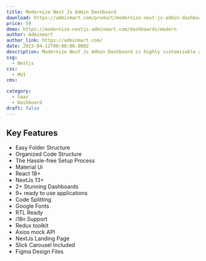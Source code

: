 ```yaml
---
title: Modernize Next Js Admin Dashboard
download: https://adminmart.com/product/modernize-next-js-admin-dashboard/
price: 59
demo: https://modernize-nextjs.adminmart.com/dashboards/modern
author: Adminmart
author_link: https://adminmart.com/
date: 2023-04-12T00:00:00.000Z
description: Modernize Next Js Admin Dashboard is highly customizable and easy to use dashboard template based on Next.js - The React Framework.
ssg:
  - Nextjs
css:
  - MUI
cms:

category:
  - Saas
  - Dashboard
draft: false
---
```


## Key Features

- Easy Folder Structure
- Organized Code Structure
- The Hassle-free Setup Process
- Material Ui
- React 18+
- NextJs 13+
- 2+ Stunning Dashboards
- 9+ ready to use applications
- Code Splitting
- Google Fonts
- RTL Ready
- i18n Support
- Redux toolkit
- Axios mock API
- NextJs Landing Page
- Slick Carousel Included
- Figma Design Files

